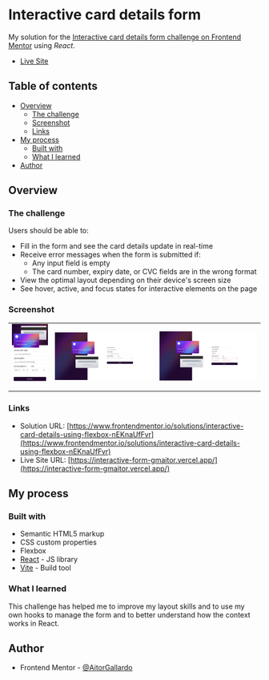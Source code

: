 # Interactive card details form

My solution for the [Interactive card details form challenge on Frontend Mentor](https://www.frontendmentor.io/challenges/interactive-card-details-form-XpS8cKZDWw) using *React*.

- [Live Site](https://interactive-form-gmaitor.vercel.app/)

## Table of contents

- [Overview](#overview)
  - [The challenge](#the-challenge)
  - [Screenshot](#screenshot)
  - [Links](#links)
- [My process](#my-process)
  - [Built with](#built-with)
  - [What I learned](#what-i-learned)
- [Author](#author)


## Overview

### The challenge

Users should be able to:

- Fill in the form and see the card details update in real-time
- Receive error messages when the form is submitted if:
  - Any input field is empty
  - The card number, expiry date, or CVC fields are in the wrong format
- View the optimal layout depending on their device's screen size
- See hover, active, and focus states for interactive elements on the page

### Screenshot

<table>
        <tr>
            <td>
                <img src="./src/assets/screenshot-mobile.png"
                    alt="Mobile site" width="100%" title="Mobile site"/>
            </td>
		    <td>
                <img src="./src/assets/screenshot-full.png"
                    alt="Desktop site" width="100%" title="Desktop site"  />
            </td>
			            <td>
                <img src="./src/assets/screenshot-active.png"
                    alt="Active site" width="100%" title="Active site"/>
            </td>
        </tr>
</table>


### Links

- Solution URL: [https://www.frontendmentor.io/solutions/interactive-card-details-using-flexbox-nEKnaUfFvr](https://www.frontendmentor.io/solutions/interactive-card-details-using-flexbox-nEKnaUfFvr)
- Live Site URL: [https://interactive-form-gmaitor.vercel.app/](https://interactive-form-gmaitor.vercel.app/)

## My process

### Built with

- Semantic HTML5 markup
- CSS custom properties
- Flexbox
- [React](https://reactjs.org/) - JS library
- [Vite](https://vitejs.dev/) - Build tool


### What I learned

This challenge has helped me to improve my layout skills and to use my own hooks to manage the form and to better understand how the context works in React.

## Author

- Frontend Mentor - [@AitorGallardo](https://www.frontendmentor.io/profile/AitorGallardo)

